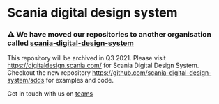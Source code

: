 
# Scania digital design system

### :warning: We have moved our repositories to another organisation called [scania-digital-design-system](https://github.com/scania-digital-design-system/)

This repository will be archived in Q3 2021. Please visit https://digitaldesign.scania.com/ for Scania Digital Design System. Checkout the new repository https://github.com/scania-digital-design-system/sdds for examples and code.

Get in touch with us on [teams](https://teams.microsoft.com/l/team/19%3a1257007a64d44c64954acca27a9d4b46%40thread.skype/conversations?groupId=79f9bfeb-73e2-424d-9477-b236191ece5e&tenantId=3bc062e4-ac9d-4c17-b4dd-3aad637ff1ac)

